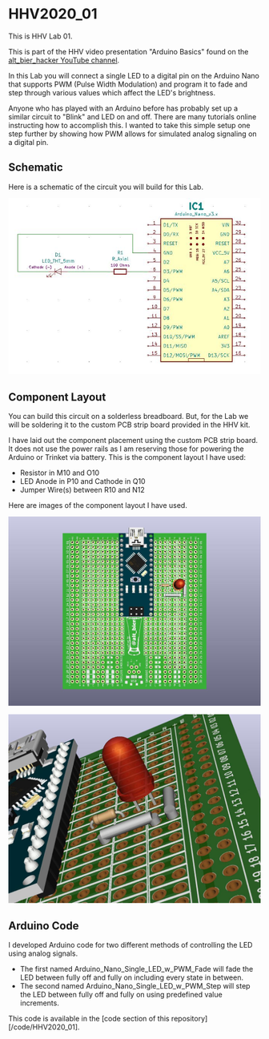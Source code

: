 # HHV2020_01

This is HHV Lab 01.

This is part of the HHV video presentation "Arduino Basics" found on the [alt_bier_hacker YouTube channel](https://www.youtube.com/channel/UC986BzRchhp4fKb9zLjqvUA/).

In this Lab you will connect a single LED to a digital pin on the Arduino Nano that supports PWM (Pulse Width Modulation) and program it to fade and step through various values which affect the LED's brightness.

Anyone who has played with an Arduino before has probably set up a similar circuit to "Blink" and LED on and off.
There are many tutorials online instructing how to accomplish this.
I wanted to take this simple setup one step further by showing how PWM allows for simulated analog signaling on a digital pin.

## Schematic

Here is a schematic of the circuit you will build for this Lab.

[![HHV2020_01_Schematic](HHV2020_01_Schematic.JPG)](HHV2020_01_Schematic.pdf)

## Component Layout

You can build this circuit on a solderless breadboard.
But, for the Lab we will be soldering it to the custom PCB strip board provided in the HHV kit.

I have laid out the component placement using the custom PCB strip board.
It does not use the power rails as I am reserving those for powering the Arduino or Trinket via battery.
This is the component layout I have used:

* Resistor in M10 and O10
* LED Anode in P10 and Cathode in Q10
* Jumper Wire(s) between R10 and N12

Here are images of the component layout I have used.

![HHV2020_01_3D01.jpg](HHV2020_01_3D01.jpg)

![HHV2020_01_3D02.jpg](HHV2020_01_3D02.jpg)

## Arduino Code

I developed Arduino code for two different methods of controlling the LED using analog signals.

* The first named Arduino_Nano_Single_LED_w_PWM_Fade will fade the LED between fully off and fully on including every state in between.
* The second named Arduino_Nano_Single_LED_w_PWM_Step will step the LED between fully off and fully on using predefined value increments.

This code is available in the [code section of this repository][/code/HHV2020_01].
